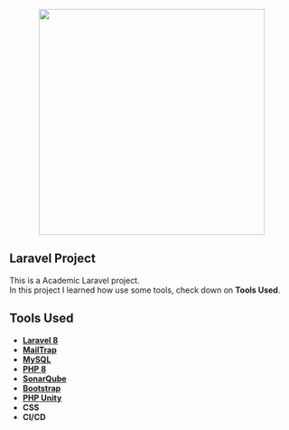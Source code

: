 <p align="center"><a href="https://laravel.com" target="_blank"><img src="https://raw.githubusercontent.com/laravel/art/master/logo-lockup/5%20SVG/2%20CMYK/1%20Full%20Color/laravel-logolockup-cmyk-red.svg" width="400"></a></p>

## Laravel Project

This is a Academic Laravel project.<br>
In this project I learned how use some tools, check down on <b>Tools Used</b>.

## Tools Used

- **[Laravel 8](https://laravel.com)**
- **[MailTrap](https://mailtrap.io)**
- **[MySQL](https://www.mysql.com)**
- **[PHP 8](https://www.php.net/)**
- **[SonarQube](https://www.sonarqube.org/)**
- **[Bootstrap](https://getbootstrap.com/)**
- **[PHP Unity](https://www.phpunity.com)**
- **CSS**
- **CI/CD**
